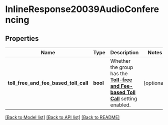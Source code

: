 # InlineResponse20039AudioConferencing

## Properties
Name | Type | Description | Notes
------------ | ------------- | ------------- | -------------
**toll_free_and_fee_based_toll_call** | **bool** | Whether the group has the [**Toll-free and Fee-based Toll Call**](https://support.zoom.us/hc/en-us/articles/360060950711-Enabling-Toll-free-and-Fee-based-Toll-Call) setting enabled. | [optional] 

[[Back to Model list]](../README.md#documentation-for-models) [[Back to API list]](../README.md#documentation-for-api-endpoints) [[Back to README]](../README.md)

